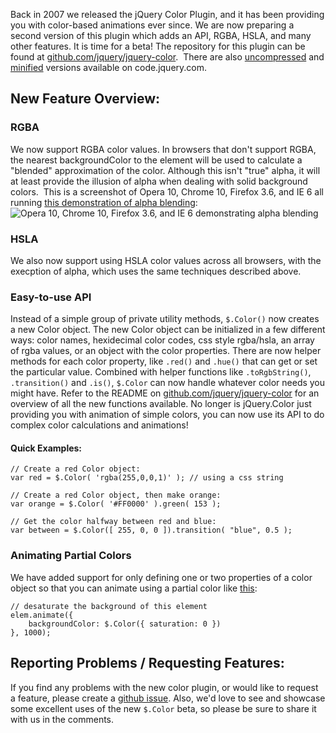 Back in 2007 we released the jQuery Color Plugin, and it has been
providing you with color-based animations ever since. We are now
preparing a second version of this plugin which adds an API, RGBA, HSLA,
and many other features. It is time for a beta! The repository for this
plugin can be found at
[github.com/jquery/jquery-color](https://github.com/jquery/jquery-color/).
 There are
also [uncompressed](http://code.jquery.com/color/jquery.color-2.0b1.js)
and [minified](http://code.jquery.com/color/jquery.color-2.0b1.min.js)
versions available on code.jquery.com.

New Feature Overview:
---------------------

### RGBA

We now support RGBA color values. In browsers that don't support RGBA,
the nearest backgroundColor to the element will be used to calculate a
"blended" approximation of the color. Although this isn't "true" alpha,
it will at least provide the illusion of alpha when dealing with solid
background colors.  This is a screenshot of Opera 10, Chrome 10, Firefox
3.6, and IE 6 all running [this demonstration of alpha
blending](http://jsfiddle.net/gnarf/eEtuH/): ![Opera 10, Chrome 10,
Firefox 3.6, and IE 6 demonstrating alpha
blending](http://farm3.static.flickr.com/2158/5761909657_4343566d77_d.jpg)

### HSLA

We also now support using HSLA color values across all browsers, with
the execption of alpha, which uses the same techniques described above.

### Easy-to-use API

Instead of a simple group of private utility methods, `$.Color()` now
creates a new Color object. The new Color object can be initialized in a
few different ways: color names, hexidecimal color codes, css style
rgba/hsla, an array of rgba values, or an object with the color
properties. There are now helper methods for each color property, like
`.red()` and `.hue()` that can get or set the particular value. Combined
with helper functions like `.toRgbString()`, `.transition()` and
`.is()`, `$.Color` can now handle whatever color needs you might have.
Refer to the README on
[github.com/jquery/jquery-color](https://github.com/jquery/jquery-color)
for an overview of all the new functions available. No longer is
jQuery.Color just providing you with animation of simple colors, you can
now use its API to do complex color calculations and animations!

#### Quick Examples:

    // Create a red Color object:
    var red = $.Color( 'rgba(255,0,0,1)' ); // using a css string

    // Create a red Color object, then make orange:
    var orange = $.Color( '#FF0000' ).green( 153 );

    // Get the color halfway between red and blue:
    var between = $.Color([ 255, 0, 0 ]).transition( "blue", 0.5 );

### Animating Partial Colors

We have added support for only defining one or two properties of a color
object so that you can animate using a partial color like
[this](http://jsfiddle.net/gnarf/v5V2W/):

    // desaturate the background of this element
    elem.animate({
        backgroundColor: $.Color({ saturation: 0 })
    }, 1000);

Reporting Problems / Requesting Features:
-----------------------------------------

If you find any problems with the new color plugin, or would like to
request a feature, please create a [github
issue](https://github.com/jquery/jquery-color/issues). Also, we'd love
to see and showcase some excellent uses of the new `$.Color` beta, so
please be sure to share it with us in the comments.
